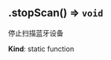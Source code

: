 <a name="module_miot/Bluetooth--module.exports.stopScan"></a>

## .stopScan() ⇒ <code>void</code>
停止扫描蓝牙设备

**Kind**: static function  
